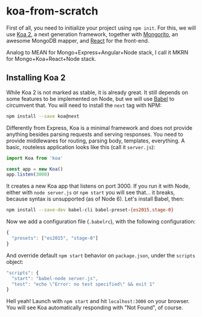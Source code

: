 # koa-from-scratch

First of all, you need to initialize your project using `npm init`. For this,
we will use [Koa 2][koa-url], a next generation framework, together with 
[Mongorito][mongorito-url], an awesome MongoDB mapper, and [React][react-url]
for the front-end.

Analog to MEAN for Mongo+Express+Angular+Node stack, I call it MKRN for 
Mongo+Koa+React+Node stack.

## Installing Koa 2

While Koa 2 is not marked as stable, it is already great. It still depends on
some features to be implemented on Node, but we will use [Babel][babel-url] 
to circumvent that. You will need to install the `next` tag with NPM:

```sh
npm install --save koa@next
```

Differently from Express, Koa is a minimal framework and does not provide 
anything besides parsing requests and serving responses. You need to provide
middlewares for routing, parsing body, templates, everything. A basic, routeless
application looks like this (call it `server.js`):

```js
import Koa from 'koa'

const app = new Koa()
app.listen(3000)
```

It creates a new Koa app that listens on port 3000. If you run it with Node, 
either with `node server.js` or `npm start` you will see that... it breaks, 
because syntax is unsupported (as of Node 6). Let's install Babel, then:

```sh
npm install --save-dev babel-cli babel-preset-{es2015,stage-0}
```

Now we add a configuration file (`.babelrc`), with the following configuration:

```js
{
  "presets": ["es2015", "stage-0"]
}
```

And override default `npm start` behavior on `package.json`, under the `scripts`
object:

```js
"scripts": {
  "start": "babel-node server.js",
  "test": "echo \"Error: no test specified\" && exit 1"
}
```

Hell yeah! Launch with `npm start` and hit `localhost:3000` on your browser. You
will see Koa automatically responding with "Not Found", of course.

[babel-url]: https://babeljs.io/
[koa-url]: https://github.com/koajs/koa/tree/v2.x
[mongorito-url]: https://github.com/vdemedes/mongorito
[react-url]: https://github.com/facebook/react
